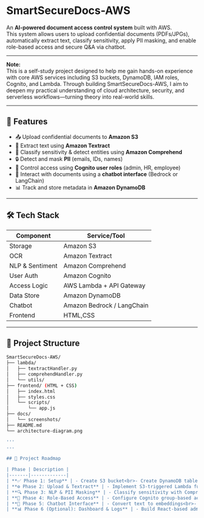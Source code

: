 # SmartSecureDocs-AWS

An **AI-powered document access control system** built with AWS.  
This system allows users to upload confidential documents (PDFs/JPGs), automatically extract text, classify sensitivity, apply PII masking, and enable role-based access and secure Q&A via chatbot.

---

**Note:**  
This is a self-study project designed to help me gain hands-on experience with core AWS services including S3 buckets, DynamoDB, IAM roles, Cognito, and Lambda. Through building SmartSecureDocs-AWS, I aim to deepen my practical understanding of cloud architecture, security, and serverless workflows—turning theory into real-world skills.

---

## 🚀 Features

- 📤 Upload confidential documents to **Amazon S3**
- 🧾 Extract text using **Amazon Textract**
- 🧠 Classify sensitivity & detect entities using **Amazon Comprehend**
- 🔒 Detect and mask **PII** (emails, IDs, names)
- 👥 Control access using **Cognito user roles** (admin, HR, employee)
- 💬 Interact with documents using a **chatbot interface** (Bedrock or LangChain)
- 📊 Track and store metadata in **Amazon DynamoDB**

---

## 🛠️ Tech Stack

| Component        | Service/Tool              |
|------------------|---------------------------|
| Storage          | Amazon S3                 |
| OCR              | Amazon Textract           |
| NLP & Sentiment  | Amazon Comprehend         |
| User Auth        | Amazon Cognito            |
| Access Logic     | AWS Lambda + API Gateway  |
| Data Store       | Amazon DynamoDB           |
| Chatbot          | Amazon Bedrock / LangChain|
| Frontend         | HTML,CSS                  |

---

## 📂 Project Structure

```bash
SmartSecureDocs-AWS/
├── lambda/
│   ├── textractHandler.py
│   ├── comprehendHandler.py
│   └── utils/
├── frontend/ (HTML + CSS)
│   ├── index.html
│   ├── styles.css
│   └── scripts/
│       └── app.js
├── docs/
│   └── screenshots/
├── README.md
└── architecture-diagram.png

'''
---

## 🧩 Project Roadmap

| Phase | Description |
|-------|-------------|
| **✅ Phase 1: Setup** | - Create S3 bucket<br>- Create DynamoDB table<br>- Create IAM role for Lambda<br>- Set up Cognito user pool & groups (admin, HR, employee) |
| **⚙️ Phase 2: Upload & Textract** | - Implement S3-triggered Lambda function<br>- Extract text using Textract<br>- Store raw text in S3 or DynamoDB |
| **🔍 Phase 3: NLP & PII Masking** | - Classify sensitivity with Comprehend<br>- Mask PII using regex or Macie<br>- Save masked document version |
| **🔐 Phase 4: Role-Based Access** | - Configure Cognito group-based access<br>- Use API Gateway + Lambda to serve masked/unmasked content |
| **🤖 Phase 5: Chatbot Interface** | - Convert text to embeddings<br>- Integrate Bedrock or LangChain for Q&A<br>- Filter answers by user role |
| **📊 Phase 6 (Optional): Dashboard & Logs** | - Build React-based admin dashboard<br>- Display uploads, status, and access logs |

